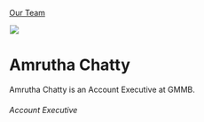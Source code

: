 





[Our Team](/who-we-are/team/)


![](data:image/gif;base64,R0lGODlhAQABAAAAACH5BAEKAAEALAAAAAABAAEAAAICTAEAOw==)![](https://www.gmmb.com/wp-content/uploads/2022/03/Amrutha-Chatty-2736-468x468.jpg)


Amrutha Chatty
==============
Amrutha Chatty is an Account Executive at GMMB.

###### Account Executive












